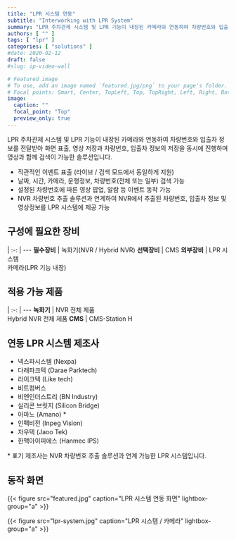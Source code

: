 ```yaml
---
title: "LPR 시스템 연동"
subtitle: "Interworking with LPR System"
summary: "LPR 주차관제 시스템 및 LPR 기능이 내장된 카메라와 연동하여 차량번호와 입출차 정보를 전달받아 화면 표출, 영상 저장과 차량번호, 입출차 정보의 저장을 동시에 진행하며 영상과 함께 검색이 가능한 솔루션입니다."
authors: [ "" ]
tags: [ "lpr" ]
categories: [ "solutions" ]
#date: 2020-02-12
draft: false
#slug: ip-video-wall

# Featured image
# To use, add an image named `featured.jpg/png` to your page's folder.
# Focal points: Smart, Center, TopLeft, Top, TopRight, Left, Right, BottomLeft, Bottom, BottomRight.
image:
  caption: ""
  focal_point: "Top"
  preview_only: true
---
```


LPR 주차관제 시스템 및 LPR 기능이 내장된 카메라와 연동하여 차량번호와 입출차 정보를 전달받아 화면 표출, 영상 저장과 차량번호, 입출차 정보의 저장을 동시에 진행하며 영상과 함께 검색이 가능한 솔루션입니다.

- 직관적인 이벤트 표출 (라이브 / 검색 모드에서 동일하게 지원)
- 날짜, 시간, 카메라, 운행정보, 차량번호(전체 또는 일부) 검색 가능
- 설정된 차량번호에 따른 영상 팝업, 알람 등 이벤트 동작 가능
- NVR 차량번호 추출 솔루션과 연계하여 NVR에서 추출된 차량번호, 입출차 정보 및 영상정보를 LPR 시스템에 제공 가능

<div class="container">
<div class="row">
<div class="col-12 col-sm-6 pl-0">

## 구성에 필요한 장비

|
:-: | ---
**필수장비** | 녹화기(NVR / Hybrid NVR)
**선택장비** | CMS
**외부장비** | LPR 시스템<br>카메라(LPR 기능 내장)

</div>
<div class="col-12 col-sm-6 pl-0">

## 적용 가능 제품

|
:-: | ---
**녹화기** | NVR 전체 제품<br>Hybrid NVR 전체 제품
**CMS** | CMS-Station H

</div>
</div>
</div>

## 연동 LPR 시스템 제조사

- 넥스파시스템 (Nexpa)
- 다래파크텍 (Darae Parktech)
- 라이크텍 (Like tech)
- 비트컴버스
- 비엔인더스트리 (BN Industry)
- 실리콘 브릿지 (Silicon Bridge)
- 아마노 (Amano) \*
- 인팩비전 (Inpeg Vision)
- 자우텍 (Jaoo Tek)
- 한맥아이피에스 (Hanmec IPS)

\* 표기 제조사는 NVR 차량번호 추출 솔루션과 연계 가능한 LPR 시스템입니다.

## 동작 화면

{{< figure src="featured.jpg" caption="LPR 시스템 연동 화면" lightbox-group="a" >}}

{{< figure src="lpr-system.jpg" caption="LPR 시스템 / 카메라" lightbox-group="a" >}}
